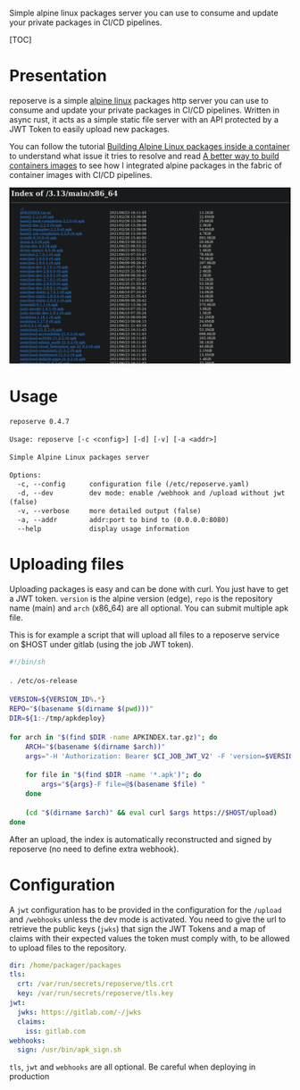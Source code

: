 Simple alpine linux packages server you can use to consume and update your
private packages in CI/CD pipelines.

[TOC]

# Presentation

reposerve is a simple [alpine linux](https://alpinelinux.org/) packages http
server you can use to consume and update your private packages in CI/CD
pipelines. Written in async rust, it acts as a simple static file server with an
API protected by a JWT Token to easily upload new packages.

You can follow the tutorial
[Building Alpine Linux packages inside a container](https://itsufficient.me/blog/alpine-build)
to understand what issue it tries to resolve and read
[A better way to build containers images](https://itsufficient.me/blog/alpine-container)
to see how I integrated alpine packages in the fabric of container images with
CI/CD pipelines.

![reposerve](reposerve.png?raw=true "Reposerve")

# Usage

```
reposerve 0.4.7

Usage: reposerve [-c <config>] [-d] [-v] [-a <addr>]

Simple Alpine Linux packages server

Options:
  -c, --config      configuration file (/etc/reposerve.yaml)
  -d, --dev         dev mode: enable /webhook and /upload without jwt (false)
  -v, --verbose     more detailed output (false)
  -a, --addr        addr:port to bind to (0.0.0.0:8080)
  --help            display usage information
```

# Uploading files

Uploading packages is easy and can be done with curl. You just have to get a JWT
token. `version` is the alpine version (edge), `repo` is the repository name
(main) and `arch` (x86_64) are all optional. You can submit multiple apk file.

This is for example a script that will upload all files to a reposerve service
on $HOST under gitlab (using the job JWT token).

```sh
#!/bin/sh

. /etc/os-release

VERSION=${VERSION_ID%.*}
REPO="$(basename $(dirname $(pwd)))"
DIR=${1:-/tmp/apkdeploy}

for arch in "$(find $DIR -name APKINDEX.tar.gz)"; do
	ARCH="$(basename $(dirname $arch))"
	args="-H 'Authorization: Bearer $CI_JOB_JWT_V2' -F 'version=$VERSION' -F 'repo=$REPO' -F 'arch=$ARCH' "

	for file in "$(find $DIR -name '*.apk')"; do
		args="${args}-F file=@$(basename $file) "
	done

	(cd "$(dirname $arch)" && eval curl $args https://$HOST/upload)
done
```

After an upload, the index is automatically reconstructed and signed by
reposerve (no need to define extra webhook).

# Configuration

A `jwt` configuration has to be provided in the configuration for the `/upload`
and `/webhooks` unless the dev mode is activated. You need to give the url to
retrieve the public keys (`jwks`) that sign the JWT Tokens and a map of claims
with their expected values the token must comply with, to be allowed to upload
files to the repository.

```yaml
dir: /home/packager/packages
tls:
  crt: /var/run/secrets/reposerve/tls.crt
  key: /var/run/secrets/reposerve/tls.key
jwt:
  jwks: https://gitlab.com/-/jwks
  claims:
    iss: gitlab.com
webhooks:
  sign: /usr/bin/apk_sign.sh
```

`tls`, `jwt` and `webhooks` are all optional. Be careful when deploying in
production
